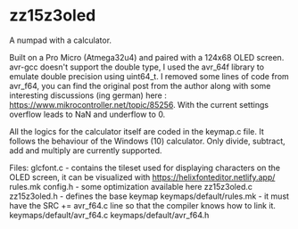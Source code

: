 # zz15z3oled

A numpad with a calculator.


Built on a Pro Micro (Atmega32u4) and paired with a 124x68 OLED screen.
avr-gcc doesn't support the double type, I used the avr_64f library to emulate double precision using uint64_t.
I removed some lines of code from avr_f64, you can find the original post from the author along with some interesting discussions (ing german) here : https://www.mikrocontroller.net/topic/85256.
With the current settings overflow leads to NaN and underflow to 0.

All the logics for the calculator itself are coded in the keymap.c file. 
It follows the behaviour of the Windows (10) calculator.
Only divide, subtract, add and multiply are currently supported.

Files:
glcfont.c - contains the tileset used for displaying characters on the OLED screen, it can be visualized with https://helixfonteditor.netlify.app/
rules.mk
config.h - some optimization available here
zz15z3oled.c
zz15z3oled.h - defines the base keymap
keymaps/default/rules.mk - it must have the SRC += avr_f64.c line so that the compiler knows how to link it.
keymaps/default/avr_f64.c
keymaps/default/avr_f64.h
